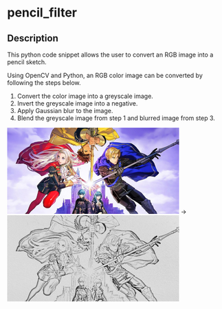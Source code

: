 # pencil_filter

## Description
This python code snippet allows the user to convert an RGB image into a pencil sketch.

Using OpenCV and Python, an RGB color image can be converted by following the steps below.
  1. Convert the color image into a greyscale image.
  2. Invert the greyscale image into a negative.
  3. Apply Gaussian blur to the image.
  4. Blend the greyscale image from step 1 and blurred image from step 3.
  
  <img src="fe.png" width="400"> -> <img src="convert_img1.png" width="400">
